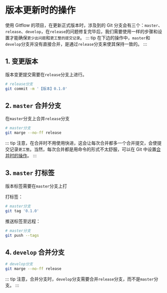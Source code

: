 # 版本更新时的操作

使用 Gitflow 的项目，在更新正式版本时，涉及到的 Git 分支会有三个：`master`、`release`、`develop`，在`release`的问题修复完毕后，我们需要使用一样的步骤和设置才能确保`更少出问题`和`更工整的提交记录`。
::: tip
在下边的操作中，`master`和`develop`分支并没有直接合并，是通过`release`分支来使其保持一致的。
:::

## 1. 变更版本

版本变更提交需要在`release`分支上进行。

```sh
# release分支
git commit -m '【版本】0.1.0'
```

## 2. `master` 合并分支

在`master`分支上合并`release`分支

```sh
# master分支
git marge --no-ff release
```

::: tip
注意，在合并时不用使用快进，这会让每次合并都多一个合并提交，会使提交记录`更工整`。当然，每次合并都是用命令的形式不太舒服，可以在 Git 中设置[合并时的操作](./setting)。
:::

## 3. `master` 打标签

版本标签需要在`master`分支上打

打标签：

```sh
# master分支
git tag '0.1.0'
```

推送标签至远程：

```sh
# master分支
git push --tags
```

## 4. `develop` 合并分支

```sh
# develop分支
git marge --no-ff release
```

::: tip
注意，合并分支时，`develop`分支需要合并`release`分支，而不是`master`分支。
:::
